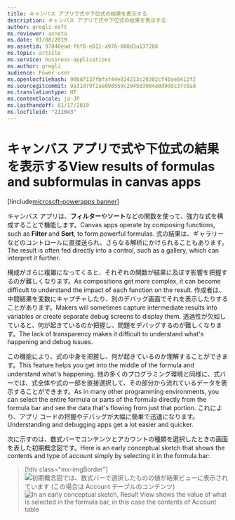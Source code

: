 ```yaml
---
title: キャンバス アプリで式や下位式の結果を表示する
description: キャンバス アプリで式や下位式の結果を表示する
author: gregli-msft
ms.reviewer: anneta
ms.date: 01/08/2019
ms.assetid: 97840ead-fbf0-e811-a976-000d3a137208
ms.topic: article
ms.service: business-applications
ms.author: gregli
audience: Power user
ms.openlocfilehash: 90bd7137fbfaf44e834213c20302cf40ae0412f2
ms.sourcegitcommit: 9a31d79f2ae098559c294503984e0d9ddc37c0ad
ms.translationtype: HT
ms.contentlocale: ja-JP
ms.lasthandoff: 01/17/2019
ms.locfileid: "211043"
---
```

# <a name="view-results-of-formulas-and-subformulas-in-canvas-apps"></a><span data-ttu-id="36780-103">キャンバス アプリで式や下位式の結果を表示する</span><span class="sxs-lookup"><span data-stu-id="36780-103">View results of formulas and subformulas in canvas apps</span></span>


[!include[microsoft-powerapps banner](../includes/microsoft-powerapps.md)]

<span data-ttu-id="36780-104">キャンバス アプリは、**フィルター**や**ソート**などの関数を使って、強力な式を構成することで機能します。</span><span class="sxs-lookup"><span data-stu-id="36780-104">Canvas apps operate by composing functions, such as **Filter** and **Sort**, to form powerful formulas.</span></span> <span data-ttu-id="36780-105">式の結果は、ギャラリーなどのコントロールに直接送られ、さらなる解析にかけられることもあります。</span><span class="sxs-lookup"><span data-stu-id="36780-105">The result is often fed directly into a control, such as a gallery, which can interpret it further.</span></span>

<span data-ttu-id="36780-106">構成がさらに複雑になってくると、それぞれの関数が結果に及ぼす影響を把握するのが難しくなります。</span><span class="sxs-lookup"><span data-stu-id="36780-106">As compositions get more complex, it can become difficult to understand the impact of each function on the result.</span></span> <span data-ttu-id="36780-107">作成者は、中間結果を変数にキャプチャしたり、別のデバッグ画面でそれを表示したりすることがあります。</span><span class="sxs-lookup"><span data-stu-id="36780-107">Makers will sometimes capture intermediate results into variables or create separate debug screens to display them.</span></span> <span data-ttu-id="36780-108">透過性が欠如していると、何が起きているのか把握し、問題をデバッグするのが難しくなります。</span><span class="sxs-lookup"><span data-stu-id="36780-108">The lack of transparency makes it difficult to understand what's happening and debug issues.</span></span>

<span data-ttu-id="36780-109">この機能により、式の中身を把握し、何が起きているのか理解することができます。</span><span class="sxs-lookup"><span data-stu-id="36780-109">This feature helps you get into the middle of the formula and understand what's happening.</span></span> <span data-ttu-id="36780-110">他の多くのプログラミング環境と同様に、式バーでは、式全体や式の一部を直接選択して、その部分から流れているデータを表示することができます。</span><span class="sxs-lookup"><span data-stu-id="36780-110">As in many other programming environments, you can select the entire formula or parts of the formula directly from the formula bar and see the data that's flowing from just that portion.</span></span> <span data-ttu-id="36780-111">これにより、アプリ コードの把握やデバッグが大幅に簡単で迅速になります。</span><span class="sxs-lookup"><span data-stu-id="36780-111">Understanding and debugging apps get a lot easier and quicker.</span></span>

<span data-ttu-id="36780-112">次に示すのは、数式バーでコンテンツとアカウントの種類を選択したときの画面を表した初期概念図です。</span><span class="sxs-lookup"><span data-stu-id="36780-112">Here is an early conceptual sketch that shows the contents and type of account simply by selecting it in the formula bar:</span></span>

> [!div class="mx-imgBorder"]
> <span data-ttu-id="36780-113">![初期概念図では、数式バーで選択したものの値が結果ビューに表示されています (この場合は Account テーブルのコンテンツ)](media/ResultView.png "初期概念図では、数式バーで選択したものの値が結果ビューに表示されています (この場合は Account テーブルのコンテンツ)")</span><span class="sxs-lookup"><span data-stu-id="36780-113">![In an early conceptual sketch, Result View shows the value of what is selected in the formula bar, in this case the contents of Account table](media/ResultView.png "In an early conceptual sketch, Result View shows the value of what is selected in the formula bar, in this case the contents of Account table")</span></span>
